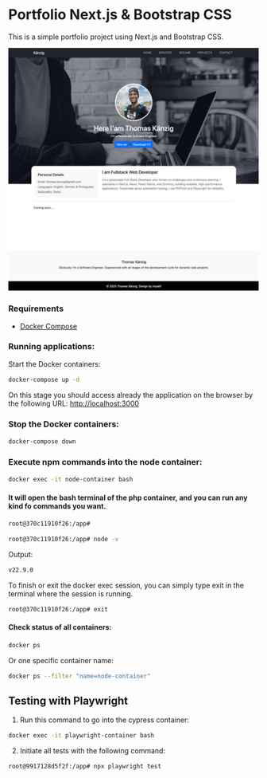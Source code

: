 # Portfolio Next.js & Bootstrap CSS

This is a simple portfolio project using Next.js and Bootstrap CSS.

![Screenshot of the home page](./screenshots/screenshot_home.jpg)

### Requirements
- [Docker Compose](https://docs.docker.com/compose/install/)

### Running applications:

Start the Docker containers:
```bash
docker-compose up -d
```

On this stage you should access already the application on the browser by the following URL: [http://localhost:3000](http://localhost:3000)

### Stop the Docker containers:
```bash
docker-compose down
```

### Execute npm commands into the node container:
```bash
docker exec -it node-container bash
```

#### It will open the bash terminal of the php container, and you can run any kind fo commands you want.
```bash
root@370c11910f26:/app# 
```

```bash
root@370c11910f26:/app# node -v
```

Output:

```bash
v22.9.0
```

To finish or exit the docker exec session, you can simply type exit in the terminal where the session is running.
```bash
root@370c11910f26:/app# exit
```


#### Check status of all containers:
```bash
docker ps
```

Or one specific container name:

```bash
docker ps --filter "name=node-container"
```


## Testing with Playwright

1. Run this command to go into the cypress container:
```bash
docker exec -it playwright-container bash
```

2. Initiate all tests with the following command:
```bash
root@9917128d5f2f:/app# npx playwright test
```


